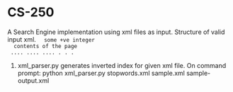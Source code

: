 # CS-250

A Search Engine implementation using xml files as input.
Structure of valid input xml.
<code><collection>
  <page>
    <id>some +ve integer</id>
    <title> title of the page </title>
    <text> contents of the page </text>
  </page>
  <page>....</page>
  <page>....</page>
  <page>....</page>
  .
  .
  . 
</collection></code>

1.  xml_parser.py generates inverted index for given xml file.
    On command prompt: python xml_parser.py stopwords.xml sample.xml sample-output.xml
